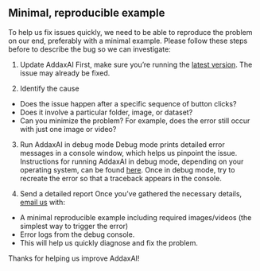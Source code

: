 ## Minimal, reproducible example
To help us fix issues quickly, we need to be able to reproduce the problem on our end, preferably with a minimal example. Please follow these steps before to describe the bug so we can investigate:

1. Update AddaxAI
First, make sure you’re running the [latest version](https://addaxdatascience.com/addaxai/#install). The issue may already be fixed.

2. Identify the cause
* Does the issue happen after a specific sequence of button clicks?
* Does it involve a particular folder, image, or dataset?
* Can you minimize the problem? For example, does the error still occur with just one image or video?

3. Run AddaxAI in debug mode
Debug mode prints detailed error messages in a console window, which helps us pinpoint the issue. Instructions for running AddaxAI in debug mode, depending on your operating system, can be found [here](https://github.com/PetervanLunteren/AddaxAI/blob/main/markdown/debug_mode.md). Once in debug mode, try to recreate the error so that a traceback appears in the console.

4. Send a detailed report
Once you’ve gathered the necessary details, [email us](url) with:

* A minimal reproducible example including required images/videos (the simplest way to trigger the error)
* Error logs from the debug console.
* This will help us quickly diagnose and fix the problem.

Thanks for helping us improve AddaxAI!

